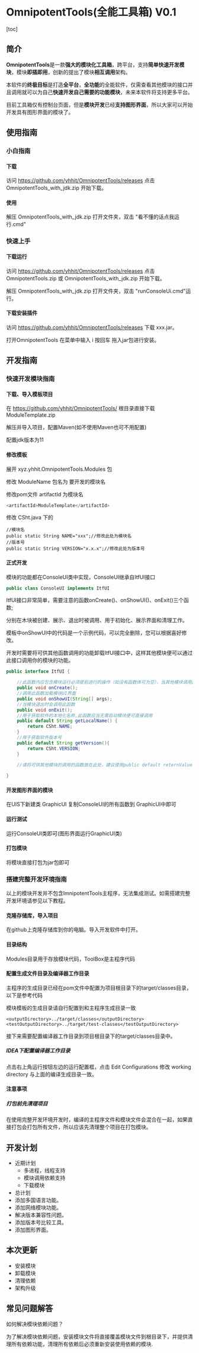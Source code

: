 # OmnipotentTools(全能工具箱) V0.1
[toc]

## 简介

**OmnipotentTools**是一款**强大的模块化工具箱**，跨平台，支持**简单快速开发模块**，模块**即插即用**，创新的提出了模块**相互调用**架构。

本软件的**终极目标**是打造**全平台**，**全功能**的全能软件，仅需查看其他模块的接口并且调用就可以为自己**快速开发自己需要的功能模块**，未来本软件将支持更多平台。

目前工具箱仅有控制台页面，但是**模块开发**已经**支持图形界面**，所以大家可以开始开发具有图形界面的模块了。

## 使用指南

### 小白指南

#### 下载

访问 https://github.com/yhhit/OmnipotentTools/releases 点击 OmnipotentTools_with_jdk.zip 开始下载。

#### 使用

解压 OmnipotentTools_with_jdk.zip  打开文件夹，双击 "看不懂的话点我运行.cmd"

### 快速上手

#### 下载运行

访问 https://github.com/yhhit/OmnipotentTools/releases 点击 OmnipotentTools.zip 或 OmnipotentTools_with_jdk.zip 开始下载。

解压 OmnipotentTools_with_jdk.zip  打开文件夹，双击 "runConsoleUi.cmd"运行。

#### 下载安装插件

访问 https://github.com/yhhit/OmnipotentTools/releases 下载 xxx.jar。

打开OmnipotentTools 在菜单中输入 i 按回车 拖入jar包进行安装。



## 开发指南

### 快速开发模块指南

#### 下载、导入模板项目

在  https://github.com/yhhit/OmnipotentTools/ 根目录直接下载 ModuleTemplate.zip 

解压并导入项目，配置Maven(如不使用Maven也可不用配置)

配置jdk版本为11

#### 修改模板

展开 xyz.yhhit.OmnipotentTools.Modules 包

修改 ModuleName 包名为 要开发的模块名

修改pom文件 artifactId 为模块名

```java
<artifactId>ModuleTemplate</artifactId>
```

修改 CSht.java 下的

```
//模块名
public static String NAME="xxx";//修改此处为模块名
//版本号
public static String VERSION="x.x.x";//修改此处为版本号
```

#### 正式开发

模块的功能都在ConsoleUI类中实现，ConsoleUI继承自ItfUI接口

```java
public class ConsoleUI implements ItfUI
```

ItfUI接口非常简单，需要注意的函数onCreate()、onShowUI()、onExit()三个函数;

分别在木块被创建、展示、退出时被调用、用于初始化、展示界面和清理工作。

模板中onShowUI中的代码是一个示例代码，可以完全删除，您可以根据喜好修改。

开发时需要将可供其他函数调用的功能卸载ItfUI接口中，这样其他模块便可以通过此接口调用你的模块的功能。

```java
public interface ItfUI {

    //此函数内应包含模块运行必须提前进行的操作（如没有函数体可为空），当其他模块调用此模块其他函数时，会先运行此函数
    public void onCreate();
    //调用此函数加载模块UI界面
    public void onShowUI(String[] args);
    //当模块退出时会调用此函数
    public void onExit();
    //用于获取软件的本地化名称,此函数应当无需启动模块便可直接调用
    public default String getLocalName() {
        return CSht.NAME;
    }
    //用于获取软件版本号
    public default String getVersion(){
        return CSht.VERSION;
    }
    
    //请将可供其他模块的调用的函数放在此处，建议使用public default reternValue funName(){}声明(也可不用default)，尽量不要声明为静态方法

}
```

#### 开发图形界面的模块

在UIS下新建类 GraphicUI 复制ConsoleUI的所有函数到 GraphicUI中即可

#### 运行测试

运行ConsoleUI类即可(图形界面运行GraphicUI类)

#### 打包模块

将模块直接打包为jar包即可

### 搭建完整开发环境指南

以上的模块开发并不包含ImnipotentTools主程序，无法集成测试。如需搭建完整开发环境请参见以下教程。

#### 克隆存储库，导入项目

在github上克隆存储库到你的电脑。导入开发软件中打开。

#### 目录结构

Modules目录用于存放模块代码，ToolBox是主程序代码

#### 配置生成文件目录及编译器工作目录

主程序的生成目录已经在pom文件中配置为项目根目录下的target/classes目录，以下是参考代码

模块模板的生成目录请自行配置到和主程序生成目录一致

```
<outputDirectory>../target/classes</outputDirectory>
<testOutputDirectory>../target/test-classes</testOutputDirectory>
```

接下来需要配置编译器工作目录到项目根目录下的target/classes目录中。

##### IDEA下配置编译器工作目录

点击右上角运行按钮左边的运行配置框，点击 Edit Configurations 修改 working directory 与上面的编译生成目录一致。

#### 注意事项

##### 打包前先清理项目

在使用完整开发环境开发时，编译的主程序文件和模块文件会混合在一起，如果直接打包会打包所有文件，所以应该先清理整个项目在打包模块。

## 开发计划

* 近期计划
  * 多进程，线程支持
  * 模块调用依赖支持
  * 下载模块
* 总计划
* 添加多国语言功能。
* 添加网络模块功能。
* 解决版本兼容性问题。
* 添加版本号比较工具。
* 添加图形界面。

## 本次更新

* 安装模块
* 卸载模块
* 清理依赖
* 架构升级

## 常见问题解答

如何解决模块依赖问题？

为了解决模块依赖问题，安装模块文件将直接覆盖模块文件到根目录下，并提供清理所有依赖功能，清理所有依赖后必须重新安装使用依赖的模块.





